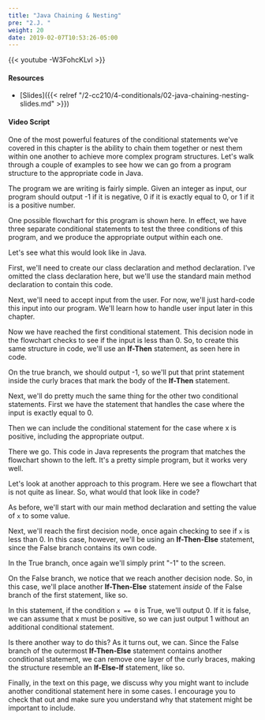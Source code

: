 ```yaml
---
title: "Java Chaining & Nesting"
pre: "2.J. "
weight: 20
date: 2019-02-07T10:53:26-05:00
---
```


{{< youtube -W3FohcKLvI >}}

#### Resources

* [Slides]({{< relref "/2-cc210/4-conditionals/02-java-chaining-nesting-slides.md" >}})

#### Video Script

One of the most powerful features of the conditional statements we've covered in this chapter is the ability to chain them together or nest them within one another to achieve more complex program structures. Let's walk through a couple of examples to see how we can go from a program structure to the appropriate code in Java.

The program we are writing is fairly simple. Given an integer as input, our program should output -1 if it is negative, 0 if it is exactly equal to 0, or 1 if it is a positive number.

One possible flowchart for this program is shown here. In effect, we have three separate conditional statements to test the three conditions of this program, and we produce the appropriate output within each one.

Let's see what this would look like in Java.

First, we'll need to create our class declaration and method declaration. I've omitted the class declaration here, but we'll use the standard main method declaration to contain this code.

Next, we'll need to accept input from the user. For now, we'll just hard-code this input into our program. We'll learn how to handle user input later in this chapter.

Now we have reached the first conditional statement. This decision node in the flowchart checks to see if the input is less than 0. So, to create this same structure in code, we'll use an **If-Then** statement, as seen here in code.

On the true branch, we should output -1, so we'll put that print statement inside the curly braces that mark the body of the **If-Then** statement.

Next, we'll do pretty much the same thing for the other two conditional statements. First we have the statement that handles the case where the input is exactly equal to 0.

Then we can include the conditional statement for the case where x is positive, including the appropriate output.

There we go. This code in Java represents the program that matches the flowchart shown to the left. It's a pretty simple program, but it works very well.

Let's look at another approach to this program. Here we see a flowchart that is not quite as linear. So, what would that look like in code?

As before, we'll start with our main method declaration and setting the value of `x` to some value.

Next, we'll reach the first decision node, once again checking to see if `x` is less than 0. In this case, however, we'll be using an **If-Then-Else** statement, since the False branch contains its own code.

In the True branch, once again we'll simply print "-1" to the screen.

On the False branch, we notice that we reach another decision node. So, in this case, we'll place another **If-Then-Else** statement _inside_ of the False branch of the first statement, like so.

In this statement, if the condition `x == 0` is True, we'll output 0. If it is false, we can assume that x must be positive, so we can just output 1 without an additional conditional statement.

Is there another way to do this? As it turns out, we can. Since the False branch of the outermost **If-Then-Else** statement contains another conditional statement, we can remove one layer of the curly braces, making the structure resemble an **If-Else-If** statement, like so.

Finally, in the text on this page, we discuss why you might want to include another conditional statement here in some cases. I encourage you to check that out and make sure you understand why that statement might be important to include.
